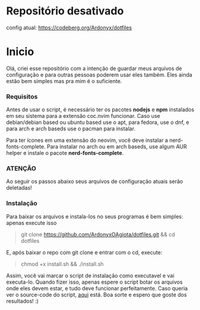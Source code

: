 # Repositório desativado
config atual: https://codeberg.org/Ardonyx/dotfiles

# Inicio
Olá, criei esse repositório com a intenção de guardar meus arquivos de configuração e para outras pessoas poderem usar eles também. Eles ainda estão bem simples mas pra mim é o suficiente.

### Requisitos
Antes de usar o script, é necessário ter os pacotes **nodejs** e **npm** instalados em seu sistema para a extensão coc.nvim funcionar. Caso use debian/debian based ou ubuntu based use o apt, para fedora, use o dnf, e para arch e arch baseds use o pacman para instalar.

Para ter ícones em uma extensão do neovim, você deve instalar a nerd-fonts-complete. Para instalar no arch ou em arch baseds, use algum AUR helper e instale o pacote **nerd-fonts-complete**.

### **ATENÇÃO**
Ao seguir os passos abaixo seus arquivos de configuração atuais serão deletadas!

### Instalação
Para baixar os arquivos e instala-los no seus programas é bem simples: apenas execute isso
> git clone https://github.com/ArdonyxOAgiota/dotfiles.git && cd dotfiles <br>


E, após baixar o repo com git clone e entrar com o cd, execute:
> chmod +x install.sh && ./install.sh <br>

Assim, você vai marcar o script de instalação como executavel e vai executa-lo. Quando fizer isso, apenas espere o script botar os arquivos onde eles devem estar, e tudo deve funcionar perfeitamente. Caso queria ver o source-code do script, [aqui](https://github.com/ArdonyxOAgiota/dotfiles/blob/master/install.sh) está. Boa sorte e espero que goste dos resultados! :)
